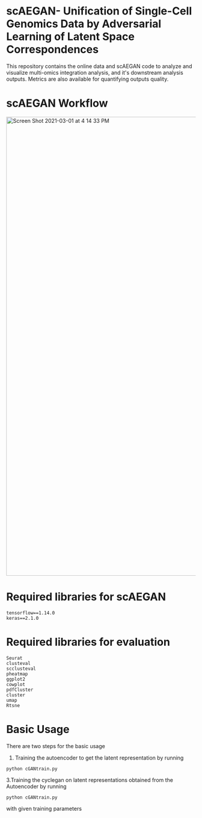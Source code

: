 # scAEGAN- Unification of Single-Cell Genomics Data by Adversarial Learning of Latent Space Correspondences 
This repository contains the online data and scAEGAN code to analyze and visualize multi-omics integration analysis, and it's downstream analysis outputs. Metrics are also available for quantifying outputs quality.

# scAEGAN Workflow
<img width="1219" alt="Screen Shot 2021-03-01 at 4 14 33 PM" src="https://user-images.githubusercontent.com/70262340/109501866-445ded00-7aa9-11eb-9ca0-90b44a6bf091.png">



# Required libraries for scAEGAN
```
tensorflow==1.14.0
keras==2.1.0

```
# Required libraries for evaluation
```
Seurat
clusteval
scclusteval
pheatmap
ggplot2
cowplot
pdfCluster
cluster
umap
Rtsne

```
# Basic Usage
There are two steps for the basic usage 
1. Training the autoencoder to get the latent representation by running
```
python cGANtrain.py
```
3.Training the cyclegan on latent representations obtained from the Autoencoder by running

```
python cGANtrain.py
```

with given training parameters
